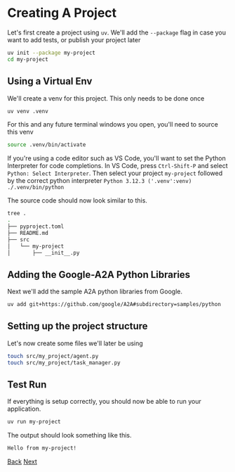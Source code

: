 # Creating A Project

Let's first create a project using `uv`. We'll add the `--package` flag in case you want to add tests, or publish your project later

```bash
uv init --package my-project
cd my-project
```

## Using a Virtual Env <!-- {docsify-ignore} -->

We'll create a venv for this project. This only needs to be done once

```bash
uv venv .venv
```

For this and any future terminal windows you open, you'll need to source this venv

```bash
source .venv/bin/activate
```

If you're using a code editor such as VS Code, you'll want to set the Python Interpreter for code completions. In VS Code, press `Ctrl-Shift-P` and select `Python: Select Interpreter`. Then select your project `my-project` followed by the correct python interpreter `Python 3.12.3 ('.venv':venv) ./.venv/bin/python`

The source code should now look similar to this.

```bash
tree .
.
├── pyproject.toml
├── README.md
├── src
│   └── my-project
│       ├── __init__.py
```

## Adding the Google-A2A Python Libraries <!-- {docsify-ignore} -->

Next we'll add the sample A2A python libraries from Google.

```bash
uv add git+https://github.com/google/A2A#subdirectory=samples/python
```

## Setting up the project structure <!-- {docsify-ignore} -->

Let's now create some files we'll later be using

```bash
touch src/my_project/agent.py
touch src/my_project/task_manager.py
```

## Test Run <!-- {docsify-ignore} -->

If everything is setup correctly, you should now be able to run your application.

```bash
uv run my-project
```

The output should look something like this.

```bash
Hello from my-project!
```

<div class="bottom-buttons" style="flex flex-row">
  <a href="#/tutorials/python/2_setup.md" class="back-button">Back</a>
  <a href="#/tutorials/python/4_agent_skills.md?id=agent-skills" class="next-button">Next</a>
</div>
